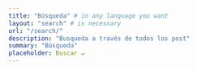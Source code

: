 ```yaml
---
title: "Búsqueda" # in any language you want
layout: "search" # is necessary
url: "/search/"
description: "Busqueda a través de todos los post"
summary: "Búsqueda"
placeholder: Buscar ↵
---
```

